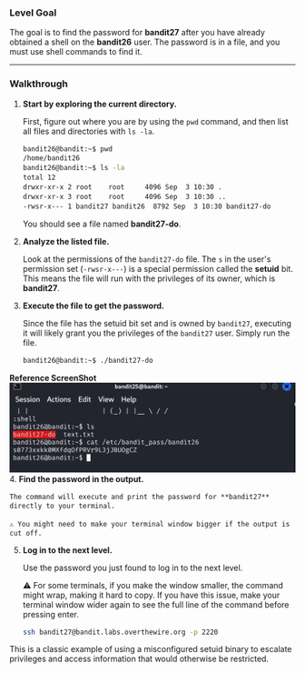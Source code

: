 ### Level Goal

The goal is to find the password for **bandit27** after you have already obtained a shell on the **bandit26** user. The password is in a file, and you must use shell commands to find it.

-----

### Walkthrough

1.  **Start by exploring the current directory.**

    First, figure out where you are by using the `pwd` command, and then list all files and directories with `ls -la`.

    ```bash
    bandit26@bandit:~$ pwd
    /home/bandit26
    bandit26@bandit:~$ ls -la
    total 12
    drwxr-xr-x 2 root    root     4096 Sep  3 10:30 .
    drwxr-xr-x 3 root    root     4096 Sep  3 10:30 ..
    -rwsr-x--- 1 bandit27 bandit26  8792 Sep  3 10:30 bandit27-do
    ```

    You should see a file named **bandit27-do**.

2.  **Analyze the listed file.**

    Look at the permissions of the `bandit27-do` file. The `s` in the user's permission set (`-rwsr-x---`) is a special permission called the **setuid** bit. This means the file will run with the privileges of its owner, which is **bandit27**.

3.  **Execute the file to get the password.**

    Since the file has the setuid bit set and is owned by `bandit27`, executing it will likely grant you the privileges of the `bandit27` user. Simply run the file.

    ```bash
    bandit26@bandit:~$ ./bandit27-do
    ```
**Reference ScreenShot**
![](screenshots/command.png)
4.  **Find the password in the output.**

    The command will execute and print the password for **bandit27** directly to your terminal.

    ⚠️ You might need to make your terminal window bigger if the output is cut off.

5.  **Log in to the next level.**

    Use the password you just found to log in to the next level.

    ⚠️ For some terminals, if you make the window smaller, the command might wrap, making it hard to copy. If you have this issue, make your terminal window wider again to see the full line of the command before pressing enter.

    ```bash
    ssh bandit27@bandit.labs.overthewire.org -p 2220
    ```

This is a classic example of using a misconfigured setuid binary to escalate privileges and access information that would otherwise be restricted.
